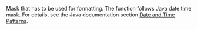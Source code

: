 Mask that has to be used for formatting. The function follows Java date time mask. For details, see the Java documentation section [Date and Time Patterns](https://docs.oracle.com/javase/8/docs/api/java/text/SimpleDateFormat.html).
